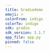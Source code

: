 ```yaml
---
title: Gradiodemo
emoji: 🔥
colorFrom: indigo
colorTo: indigo
sdk: gradio
sdk_version: 3.1.7
app_file: app.py
pinned: false
---
```


